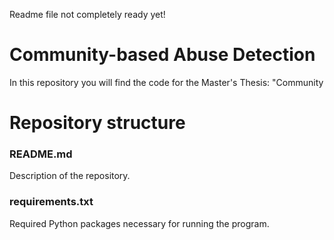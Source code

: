 Readme file not completely ready yet!

# Community-based Abuse Detection

In this repository you will find the code for the Master's Thesis: "Community




# Repository structure

### README.md
Description of the repository.
### requirements.txt
Required Python packages necessary for running the program.
